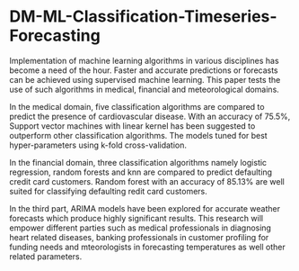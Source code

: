 # DM-ML-Classification-Timeseries-Forecasting

Implementation of machine learning algorithms in various disciplines has become a need of the hour. Faster and accurate predictions or forecasts can be achieved using supervised machine learning. This paper tests the use of such algorithms in medical, financial and meteorological domains. 
  
  In the medical domain, five classification algorithms are compared to predict the presence of cardiovascular disease. With an accuracy of 75.5%, Support vector machines with linear kernel has been suggested to outperform other classification algorithms. The models tuned for best hyper-parameters using k-fold cross-validation.
  
  In the financial domain, three classification algorithms namely logistic regression, random forests and knn are compared to predict defaulting credit card customers. Random forest with an accuracy of 85.13% are well suited for classifying defaulting redit card customers.
  
  In the third part, ARIMA models have been explored for accurate weather forecasts which produce highly significant results. This research will empower different parties such as medical professionals in diagnosing heart related diseases, banking professionals in customer profiling for funding needs and mteorologists in forecasting temperatures as well other related parameters.
